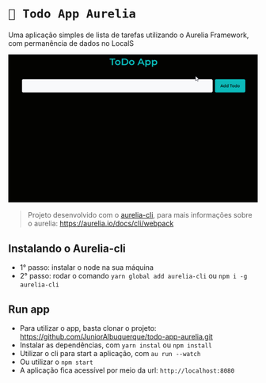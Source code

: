 # `📝 Todo App Aurelia`

Uma aplicação simples de lista de tarefas utilizando o Aurelia Framework, com permanência de dados no LocalS

![TodoApp](images/todoapp.gif 'TodoApp')

> Projeto desenvolvido com o [aurelia-cli](https://github.com/aurelia/cli), para mais informações sobre o aurelia: https://aurelia.io/docs/cli/webpack

## Instalando o Aurelia-cli

- 1° passo: instalar o node na sua máquina
- 2° passo: rodar o comando `yarn global add aurelia-cli` ou `npm i -g aurelia-cli`

## Run app

- Para utilizar o app, basta clonar o projeto: https://github.com/JuniorAlbuquerque/todo-app-aurelia.git
- Instalar as dependências, com
  `yarn instal` ou `npm install`
- Utilizar o cli para start a aplicação, com `au run --watch`
- Ou utilizar o `npm start`
- A aplicação fica acessível por meio da url: `http://localhost:8080`
